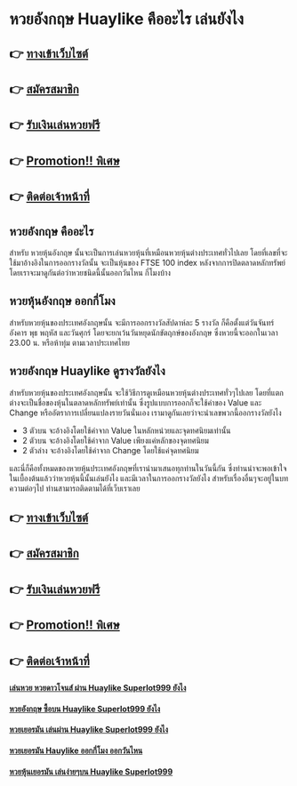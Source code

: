 # หวยอังกฤษ Huaylike คืออะไร เล่นยังไง

## 👉 [ทางเข้าเว็บไซต์](https://bit.ly/3dmvq3l)
## 👉 [สมัครสมาชิก](https://bit.ly/3S7irkW)
## 👉 [รับเงินเล่นหวยฟรี](https://bit.ly/3S7irkW)
## 👉 [Promotion!! พิเศษ](https://bit.ly/3S7irkW)
## 👉 [ติดต่อเจ้าหน้าที่](https://bit.ly/3S7irkW)

## หวยอังกฤษ คืออะไร
สำหรับ หวยหุ้นอังกฤษ นั้นจะเป็นการเล่นหวยหุ้นที่เหมือนหวยหุ้นต่างประเทศทั่วไปเลย โดยที่เลขที่จะใช้มาอ้างอิงในการออกรางวัลนั้น จะเป็นหุ้นของ FTSE 100 index หลังจากการปิดตลาดหลักทรัพย์ โดยเราจะมาดูกันต่อว่าหวยชนิดนี้นั้นออกวันไหน กี่โมงบ้าง

## หวยหุ้นอังกฤษ ออกกี่โมง
สำหรับหวยหุ้นของประเทศอังกฤษนั้น จะมีการออกรางวัลสัปดาห์ละ 5 รางวัล ก็คือตั้งแต่วันจันทร์ อังคาร พุธ พฤหัส และวันศุกร์ โดยจะยกเว้นวันหยุดนักขัตฤกษ์ของอังกฤษ ซึ่งหวยนี้จะออกในเวลา 23.00 น. หรือห้าทุ่ม ตามเวลาประเทศไทย

## หวยอังกฤษ Huaylike ดูรางวัลยังไง
สำหรับหวยหุ้นของประเทศอังกฤษนั้น จะใช้วิธีการดูเหมือนหวยหุ้นต่างประเทศทั่วๆไปเลย โดยที่แตกต่างจะเป็นชื่อของหุ้นในตลาดหลักทรัพย์เท่านั้น ซึ่งรูปแบบการออกก็จะใช้ค่าของ Value และ Change หรืออัตราการเปลี่ยนแปลงรายวันนั่นเอง เรามาดูกันเลยว่าจะนำเลขพวกนี้ออกรางวัลยังไง
- 3 ตัวบน จะอ้างอิงโดยใช้ค่าจาก Value ในหลักหน่วยและจุดทศนิยมเท่านั้น 
- 2 ตัวบน จะอ้างอิงโดยใช้ค่าจาก Value เพียงแค่หลักของจุดทศนิยม
- 2 ตัวล่าง จะอ้างอิงโดยใช้ค่าจาก Change โดยใช้แค่จุดทศนิยม

และนี่ก็คือทั้งหมดของหวยหุ้นประเทศอังกฤษที่เรานำมาเสนอทุกท่านในวันนี้กัน ซึ่งท่านน่าจะพอเข้าใจในเบื้องต้นแล้วว่าหวยหุ้นนี้นั้นเล่นยังไง และมีเวลาในการออกรางวัลยังไง สำหรับเรื่องอื่นๆจะอยู่ในบทความต่อๆไป ท่านสามารถติดตามได้ที่เว็บเราเลย

## 👉 [ทางเข้าเว็บไซต์](https://bit.ly/3dmvq3l)
## 👉 [สมัครสมาชิก](https://bit.ly/3S7irkW)
## 👉 [รับเงินเล่นหวยฟรี](https://bit.ly/3S7irkW)
## 👉 [Promotion!! พิเศษ](https://bit.ly/3S7irkW)
## 👉 [ติดต่อเจ้าหน้าที่](https://bit.ly/3S7irkW)

#### [เล่นหวย หวยดาวโจนส์ ผ่าน Huaylike Superlot999 ยังไง](https://atom.io/themes/เล่นหวย%20หวยดาวโจนส์%20ผ่าน%20Huaylike%20Superlot999%20ยังไง)
#### [หวยอังกฤษ ซื้อบน Huaylike Superlot999 ยังไง](https://atom.io/themes/หวยอังกฤษ%20ซื้อบน%20Huaylike%20Superlot999%20ยังไง)
#### [หวยเยอรมัน เล่นผ่าน Huaylike Superlot999 ยังไง](https://atom.io/themes/หวยเยอรมัน%20เล่นผ่าน%20Huaylike%20Superlot999%20ยังไง)
#### [หวยเยอรมัน Hauylike ออกกี่โมง ออกวันไหน](https://atom.io/themes/หวยเยอรมัน%20Hauylike%20ออกกี่โมง%20ออกวันไหน)
#### [หวยหุ้นเยอรมัน เล่นง่ายๆบน Huaylike Superlot999](https://atom.io/themes/หวยหุ้นเยอรมัน%20เล่นง่ายๆบน%20Huaylike%20Superlot999)